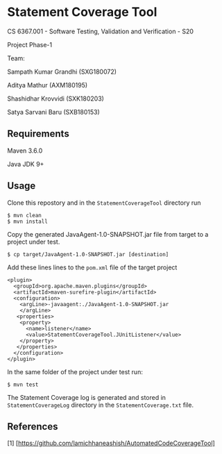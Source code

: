 
# Statement Coverage Tool

CS 6367.001 - Software Testing, Validation and Verification - S20

Project Phase-1

Team: 

Sampath Kumar Grandhi (SXG180072)

Aditya Mathur (AXM180195)

Shashidhar Krovvidi  (SXK180203)

Satya Sarvani Baru (SXB180153)

## Requirements

Maven 3.6.0

Java JDK 9+

## Usage

Clone this repostory and in the `StatementCoverageTool` directory run

```
$ mvn clean 
$ mvn install
```
Copy the generated JavaAgent-1.0-SNAPSHOT.jar file from target to a project under test.
```
$ cp target/JavaAgent-1.0-SNAPSHOT.jar [destination]
```

Add these lines lines to the `pom.xml` file of the target project

```
<plugin>
  <groupId>org.apache.maven.plugins</groupId>
  <artifactId>maven-surefire-plugin</artifactId>
  <configuration>
    <argLine>-javaagent:./JavaAgent-1.0-SNAPSHOT.jar
    </argLine>
   <properties>
    <property>
      <name>listener</name>
      <value>StatementCoverageTool.JUnitListener</value>
    </property>
   </properties>
  </configuration>
</plugin>
```

In the same folder of the project under test run:
```
$ mvn test
```
The Statement Coverage log is generated and stored in `StatementCoverageLog` directory in the `StatementCoverage.txt` file. 
## References
[1] [https://github.com/lamichhaneashish/AutomatedCodeCoverageTool]